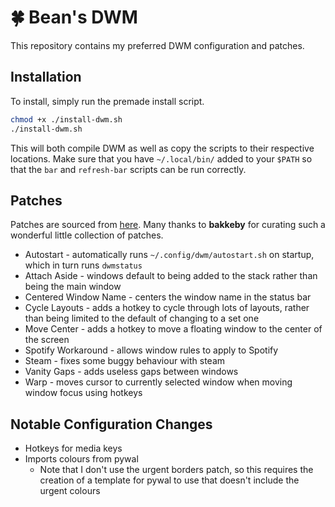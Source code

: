 # 🍀 Bean's DWM
This repository contains my preferred DWM configuration and patches.
## Installation
To install, simply run the premade install script.
```sh
chmod +x ./install-dwm.sh
./install-dwm.sh
```
This will both compile DWM as well as copy the scripts to their respective locations. Make sure that you have `~/.local/bin/` added to your `$PATH` so that the `bar` and `refresh-bar` scripts can be run correctly.
## Patches
Patches are sourced from [here](https://github.com/bakkeby/patches/tree/master/dwm). Many thanks to **bakkeby** for curating such a wonderful little collection of patches.
- Autostart - automatically runs `~/.config/dwm/autostart.sh` on startup, which in turn runs `dwmstatus`
- Attach Aside - windows default to being added to the stack rather than being the main window
- Centered Window Name - centers the window name in the status bar
- Cycle Layouts - adds a hotkey to cycle through lots of layouts, rather than being limited to the default of changing to a set one
- Move Center - adds a hotkey to move a floating window to the center of the screen
- Spotify Workaround - allows window rules to apply to Spotify
- Steam - fixes some buggy behaviour with steam
- Vanity Gaps - adds useless gaps between windows
- Warp - moves cursor to currently selected window when moving window focus using hotkeys
## Notable Configuration Changes
- Hotkeys for media keys
- Imports colours from pywal
	- Note that I don't use the urgent borders patch, so this requires the creation of a template for pywal to use that doesn't include the urgent colours
